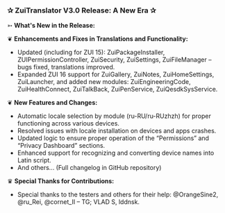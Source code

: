 ### ✰ ZuiTranslator V3.0 Release: A New Era ✰

➳ **What's New in the Release:**

❦ **Enhancements and Fixes in Translations and Functionality:**
   - Updated (including for ZUI 15): ZuiPackageInstaller, ZUIPermissionController, ZuiSecurity, ZuiSettings, ZuiFileManager – bugs fixed, translations improved.
   - Expanded ZUI 16 support for ZuiGallery, ZuiNotes, ZuiHomeSettings, ZuiLauncher, and added new modules: ZuiEngineeringCode, ZuiHealthConnect, ZuiTalkBack, ZuiPenService, ZuiQesdkSysService.

❦ **New Features and Changes:**
   - Automatic locale selection by module (ru-RU/ru-RUzhzh) for proper functioning across various devices.
   - Resolved issues with locale installation on devices and apps crashes.
   - Updated logic to ensure proper operation of the “Permissions” and “Privacy Dashboard” sections.
   - Enhanced support for recognizing and converting device names into Latin script.
   - And others... (Full changelog in GitHub repository)

♛ **Special Thanks for Contributions:**
   - Special thanks to the testers and others for their help: @OrangeSine2, @ru_Rei, @cornet_II – TG; VLAD S, lddnsk.
